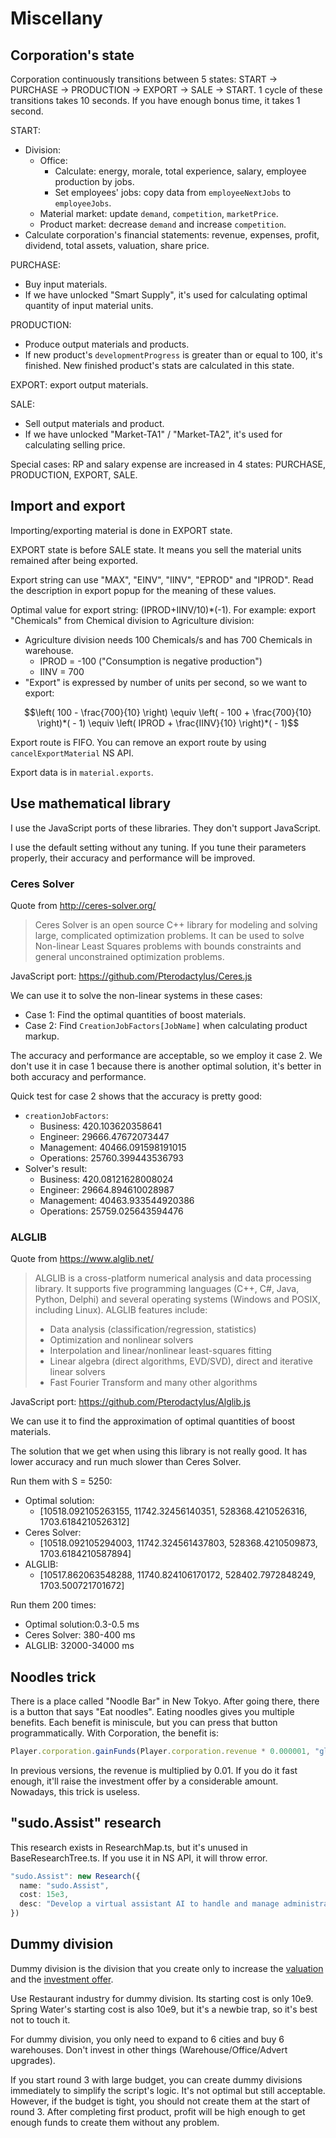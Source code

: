 # Miscellany

## Corporation's state

Corporation continuously transitions between 5 states: START → PURCHASE → PRODUCTION → EXPORT → SALE → START. 1 cycle of these transitions takes 10 seconds. If you have enough bonus time, it takes 1 second.

START:
- Division:
  - Office:
    - Calculate: energy, morale, total experience, salary, employee production by jobs.
    - Set employees' jobs: copy data from `employeeNextJobs` to `employeeJobs`.
  - Material market: update `demand`, `competition`, `marketPrice`.
  - Product market: decrease `demand` and increase `competition`.
- Calculate corporation's financial statements: revenue, expenses, profit, dividend, total assets, valuation, share price.

PURCHASE:
- Buy input materials.
- If we have unlocked "Smart Supply", it's used for calculating optimal quantity of input material units.

PRODUCTION:
- Produce output materials and products.
- If new product's `developmentProgress` is greater than or equal to 100, it's finished. New finished product's stats are calculated in this state.

EXPORT: export output materials.

SALE:
- Sell output materials and product.
- If we have unlocked "Market-TA1" / "Market-TA2", it's used for calculating selling price.

Special cases: RP and salary expense are increased in 4 states: PURCHASE, PRODUCTION, EXPORT, SALE.

## Import and export

Importing/exporting material is done in EXPORT state.

EXPORT state is before SALE state. It means you sell the material units remained after being exported.

Export string can use "MAX", "EINV", "IINV", "EPROD" and "IPROD". Read the description in export popup for the meaning of these values.

Optimal value for export string: (IPROD+IINV/10)*(-1). For example: export "Chemicals" from Chemical division to Agriculture division:
- Agriculture division needs 100 Chemicals/s and has 700 Chemicals in warehouse.
  - IPROD = -100 ("Consumption is negative production")
  - IINV = 700
- "Export" is expressed by number of units per second, so we want to export:

$$\left( 100 - \frac{700}{10} \right) \equiv \left( - 100 + \frac{700}{10} \right)*( - 1) \equiv \left( IPROD + \frac{IINV}{10} \right)*( - 1)$$

Export route is FIFO. You can remove an export route by using `cancelExportMaterial` NS API.

Export data is in `material.exports`.

## Use mathematical library

I use the JavaScript ports of these libraries. They don't support JavaScript.

I use the default setting without any tuning. If you tune their parameters properly, their accuracy and performance will be improved.

### Ceres Solver

Quote from <http://ceres-solver.org/>

> Ceres Solver is an open source C++ library for modeling and solving large, complicated optimization problems. It can be used to solve Non-linear Least Squares problems with bounds constraints and general unconstrained optimization problems.

JavaScript port: <https://github.com/Pterodactylus/Ceres.js>

We can use it to solve the non-linear systems in these cases:
- Case 1: Find the optimal quantities of boost materials.
- Case 2: Find `CreationJobFactors[JobName]` when calculating product markup.

The accuracy and performance are acceptable, so we employ it case 2. We don't use it in case 1 because there is another optimal solution, it's better in both accuracy and performance.

Quick test for case 2 shows that the accuracy is pretty good:
- `creationJobFactors`:
  - Business: 420.103620358641
  - Engineer: 29666.47672073447
  - Management: 40466.091598191015
  - Operations: 25760.399443536793
- Solver's result:
  - Business: 420.08121628008024
  - Engineer: 29664.894610028987
  - Management: 40463.933544920386
  - Operations: 25759.025643594476

### ALGLIB

Quote from <https://www.alglib.net/>

> ALGLIB is a cross-platform numerical analysis and data processing library. It supports five programming languages (C++, C#, Java, Python, Delphi) and several operating systems (Windows and POSIX, including Linux). ALGLIB features include:
> - Data analysis (classification/regression, statistics)
> - Optimization and nonlinear solvers
> - Interpolation and linear/nonlinear least-squares fitting
> - Linear algebra (direct algorithms, EVD/SVD), direct and iterative linear solvers
> - Fast Fourier Transform and many other algorithms

JavaScript port: <https://github.com/Pterodactylus/Alglib.js>

We can use it to find the approximation of optimal quantities of boost materials.

The solution that we get when using this library is not really good. It has lower accuracy and run much slower than Ceres Solver.

Run them with S = 5250:
- Optimal solution:
  - [10518.092105263155, 11742.32456140351, 528368.4210526316, 1703.6184210526312]
- Ceres Solver:
  - [10518.092105294003, 11742.324561437803, 528368.4210509873, 1703.6184210587894]
- ALGLIB:
  - [10517.862063548288, 11740.824106170172, 528402.7972848249, 1703.500721701672]

Run them 200 times:
- Optimal solution:0.3-0.5 ms
- Ceres Solver: 380-400 ms
- ALGLIB: 32000-34000 ms

## Noodles trick

There is a place called "Noodle Bar" in New Tokyo. After going there, there is a button that says "Eat noodles". Eating noodles gives you multiple benefits. Each benefit is miniscule, but you can press that button programmatically. With Corporation, the benefit is:

```typescript
Player.corporation.gainFunds(Player.corporation.revenue * 0.000001, "glitch in reality");
```

In previous versions, the revenue is multiplied by 0.01. If you do it fast enough, it'll raise the investment offer by a considerable amount. Nowadays, this trick is useless.

## "sudo.Assist" research

This research exists in ResearchMap.ts, but it's unused in BaseResearchTree.ts. If you use it in NS API, it will throw error.

```typescript
"sudo.Assist": new Research({
  name: "sudo.Assist",
  cost: 15e3,
  desc: "Develop a virtual assistant AI to handle and manage administrative issues for your corporation.",
})
```

## Dummy division

Dummy division is the division that you create only to increase the [valuation](./financial-statement.md) and the [investment offer](./financial-statement.md).

Use Restaurant industry for dummy division. Its starting cost is only 10e9. Spring Water's starting cost is also 10e9, but it's a newbie trap, so it's best not to touch it.

For dummy division, you only need to expand to 6 cities and buy 6 warehouses. Don't invest in other things (Warehouse/Office/Advert upgrades).

If you start round 3 with large budget, you can create dummy divisions immediately to simplify the script's logic. It's not optimal but still acceptable. However, if the budget is tight, you should not create them at the start of round 3. After completing first product, profit will be high enough to get enough funds to create them without any problem.
